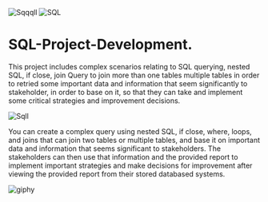 ![Sqqqll](https://github.com/justinjabo250/SQL-Project-Development./assets/115732734/c6361953-7d70-42ce-95c8-1a5cfc808b43) ![SQL](https://github.com/justinjabo250/SQL-Project-Development./assets/115732734/f456c147-66f3-4ca7-bf3a-5e856a2c6aeb)
# SQL-Project-Development.
This project includes complex scenarios relating to SQL querying, nested SQL, if close, join Query to join more than one tables multiple tables in order to retried some important data and information that seem significantly to stakeholder, in order to base on it, so that they can take and implement some critical strategies and improvement decisions.


![Sqll](https://github.com/justinjabo250/SQL-Project-Development./assets/115732734/85018e6e-51ba-4495-944c-eac623e6548d)

You can create a complex query using nested SQL, if close, where, loops, and joins that can join two tables or multiple tables, and base it on important data and information that seems significant to stakeholders. The stakeholders can then use that information and the provided report to implement important strategies and make decisions for improvement after viewing the provided report from their stored databased systems.

![giphy](https://github.com/justinjabo250/SQL-Project-Development./assets/115732734/8853fa2d-91e5-4771-8235-584092a852fe)


